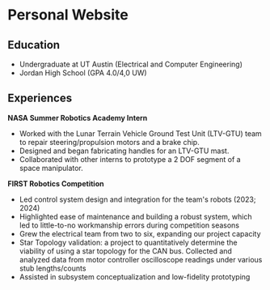 # Personal Website

## Education
- Undergraduate at UT Austin (Electrical and Computer Engineering)
- Jordan High School (GPA 4.0/4,0 UW)

## Experiences
**NASA Summer Robotics Academy Intern**
- Worked with the Lunar Terrain Vehicle Ground Test Unit (LTV-GTU) team to repair steering/propulsion motors and a brake chip.
- Designed and began fabricating handles for an LTV-GTU mast.
- Collaborated with other interns to prototype a 2 DOF segment of a space manipulator.<br>

**FIRST Robotics Competition**
- Led control system design and integration for the team's robots (2023; 2024)
- Highlighted ease of maintenance and building a robust system, which led to little-to-no workmanship errors during competition seasons
- Grew the electrical team from two to six, expanding our project capacity
- Star Topology validation: a project to quantitatively determine the viability of using a star topology for the CAN bus. Collected and analyzed data from motor controller oscilloscope readings under various stub lengths/counts
- Assisted in subsystem conceptualization and low-fidelity prototyping

